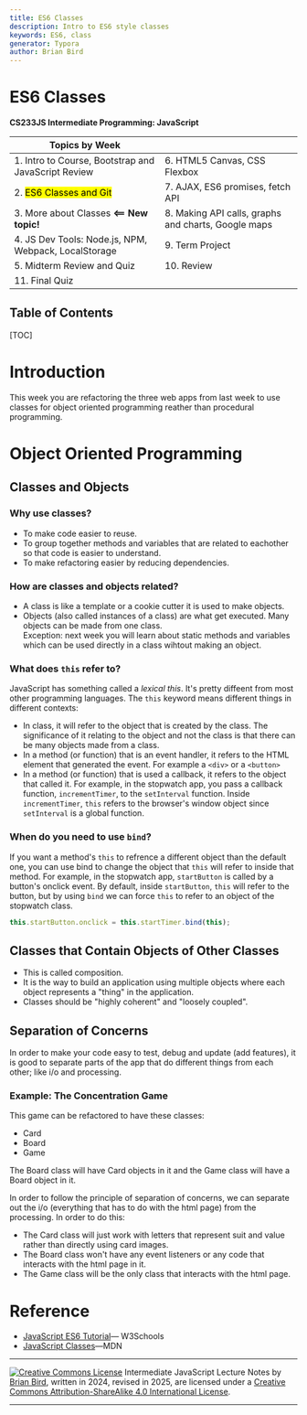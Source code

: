 ```yaml
---
title: ES6 Classes
description: Intro to ES6 style classes
keywords: ES6, class
generator: Typora
author: Brian Bird
---
```


<h1>ES6 Classes</h1>

**CS233JS Intermediate Programming: JavaScript**

| Topics by Week                                       |                                                     |
| ---------------------------------------------------- | --------------------------------------------------- |
| 1. Intro to Course, Bootstrap and JavaScript Review  | 6. HTML5 Canvas, CSS Flexbox                        |
| 2. <mark>ES6 Classes and Git</mark>                  | 7. AJAX, ES6 promises, fetch API                    |
| 3. More about Classes **<== New topic!**             | 8. Making API calls, graphs and charts, Google maps |
| 4. JS Dev Tools: Node.js, NPM, Webpack, LocalStorage | 9. Term Project                                     |
| 5. Midterm Review and Quiz                           | 10. Review                                          |
| 11. Final Quiz                                       |                                                     |



<h2>Table of Contents</h2>

[TOC]

# Introduction

This week you are refactoring the three web apps from last week to use classes for object oriented programming reather than procedural programming.

# Object Oriented Programming

## Classes and Objects

### Why use classes?

- To make code easier to reuse.
- To group together methods and variables that are related to eachother so that code is easier to understand.
- To make refactoring easier by reducing dependencies.

### How are classes and objects related?

- A class is like a template or a cookie cutter it is used to make objects.
- Objects (also called instances of a class) are what get executed. Many objects can be made from one class.  
  Exception: next week you will learn about static methods and variables which can be used directly in a class wihtout making an object.

### What does `this` refer to?

JavaScript has something called a *lexical this*. It's pretty diffeent from most other programming languages. The `this` keyword means different things in different contexts:

- In class, it will refer to the object that is created by the class. The significance of it relating to the object and not the class is that there can be many objects made from a class.
- In a method (or function) that is an event handler, it refers to the HTML element that generated the event. For example a `<div>` or a `<button>` 
- In a method (or function) that is used a callback, it refers to the object that called it. For example, in the stopwatch app, you pass a callback function, `incrementTimer`,  to the `setInterval` function. Inside `incrementTimer`, `this` refers to the browser's window object since `setInterval` is a global function.

### When do you need to use `bind`?

If you want a method's `this` to refrence a different object than the default one, you can use bind to change the object that `this` will refer to inside that method. For example, in the stopwatch app, `startButton` is called by a button's  onclick event. By default, inside `startButton`, `this` will refer to the button, but by using `bind` we can force `this` to refer to an object of the stopwatch class.

``` javascript
this.startButton.onclick = this.startTimer.bind(this);
```

## Classes that Contain Objects of Other Classes

- This is called composition.
- It is the way to build an application using multiple objects where each object represents a "thing" in the application.
- Classes should be "highly coherent" and "loosely coupled".

## Separation of Concerns

In order to make your code easy to test, debug and update (add features), it is good to separate parts of the app that do different things from each other; like i/o and processing. 

### Example: The Concentration Game

This game can be refactored to have these classes:

- Card
- Board
- Game

The Board class will have Card objects in it and the Game class will have a Board object in it.

In order to follow the principle of separation of concerns, we can separate out the i/o (everything that has to do with the html page) from the processing. In order to do this:

- The Card class will just work with letters that represent suit and value rather than directly using card images.
- The Board class won't have any event listeners or any code that interacts with the html page in it.
- The Game class will be the only class that interacts with the html page.





# Reference

- [JavaScript ES6 Tutorial](https://www.w3schools.com/js/js_es6.asp)&mdash; W3Schools
- [JavaScript Classes](https://developer.mozilla.org/en-US/docs/Web/JavaScript/Reference/Classes)&mdash;MDN



------

[![Creative Commons License](https://i.creativecommons.org/l/by-sa/4.0/88x31.png)](http://creativecommons.org/licenses/by-sa/4.0/) Intermediate JavaScript Lecture Notes by [Brian Bird](https://profbird.dev), written in 2024, revised in <time>2025</time>, are licensed under a [Creative Commons Attribution-ShareAlike 4.0 International License](http://creativecommons.org/licenses/by-sa/4.0/). 

------------